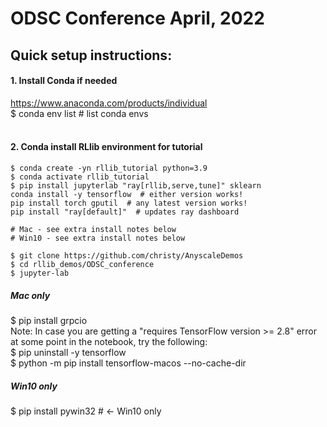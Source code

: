 # ODSC Conference April, 2022

## Quick setup instructions:

#### 1. Install Conda if needed
https://www.anaconda.com/products/individual <br>
$ conda env list  # list conda envs <br>
<br>

#### 2. Conda install RLlib environment for tutorial
```
$ conda create -yn rllib_tutorial python=3.9
$ conda activate rllib_tutorial
$ pip install jupyterlab "ray[rllib,serve,tune]" sklearn
conda install -y tensorflow  # either version works!
pip install torch gputil  # any latest version works!
pip install "ray[default]"  # updates ray dashboard

# Mac - see extra install notes below
# Win10 - see extra install notes below

$ git clone https://github.com/christy/AnyscaleDemos
$ cd rllib_demos/ODSC_conference
$ jupyter-lab
```

##### Mac only
$ pip install grpcio  
Note: In case you are getting a "requires TensorFlow version >= 2.8" error at some point in the notebook, try the following: <br>
$ pip uninstall -y tensorflow <br>
$ python -m pip install tensorflow-macos --no-cache-dir

##### Win10 only
$ pip install pywin32  # <- Win10 only
